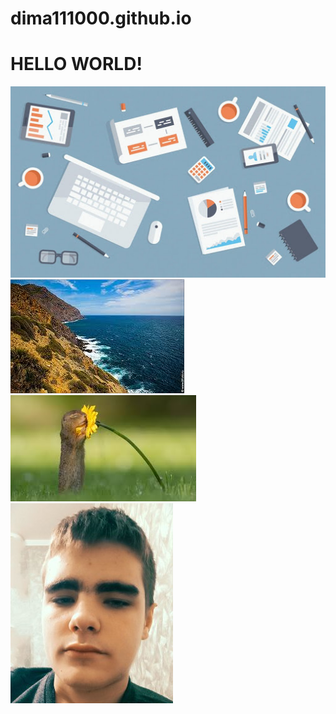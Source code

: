 # dima111000.github.io
# HELLO WORLD!

![eee](Website.jpg)
![Okay](ttt.jpg)
![My](images.jpg)
![TER](photo.jpg)
